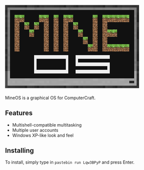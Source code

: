 ![Logo](https://raw.githubusercontent.com/Pugduddly/MineOS/master/MineOS.png)
--
MineOS is a graphical OS for ComputerCraft.

## Features
* Multishell-compatible multitasking
* Multiple user accounts
* Windows XP-like look and feel

## Installing
To install, simply type in `pastebin run Lqw3BPyP` and press Enter.
